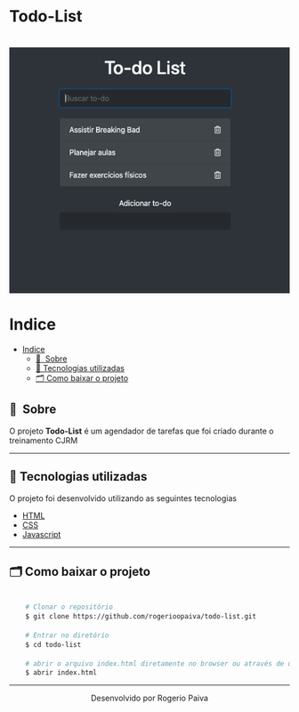 <h1 align="center">
    <h1>Todo-List</h1>
</h1>

<h1>
    <img src="image/todo-list-image.png" align="center">
</h1>


# Indice

- [Indice](#indice)
  - [🔖&nbsp; Sobre](#-sobre)
  - [🚀 Tecnologias utilizadas](#-tecnologias-utilizadas)
  - [🗂 Como baixar o projeto](#-como-baixar-o-projeto)

## 🔖&nbsp; Sobre

O projeto **Todo-List** é um agendador de tarefas que foi criado durante o treinamento CJRM  

---

## 🚀 Tecnologias utilizadas

O projeto foi desenvolvido utilizando as seguintes tecnologias

- [HTML](https://www.w3schools.com/html/)
- [CSS](https://www.w3schools.com/css/)
- [Javascript](https://developer.mozilla.org/pt-BR/docs/Web/JavaScript)

---

## 🗂 Como baixar o projeto

```bash

    # Clonar o repositório
    $ git clone https://github.com/rogerioopaiva/todo-list.git

    # Entrar no diretório
    $ cd todo-list

    # abrir o arquivo index.html diretamente no browser ou através de um servidor local
    $ abrir index.html
```

---

<p align="center">Desenvolvido  por Rogerio Paiva</p>
